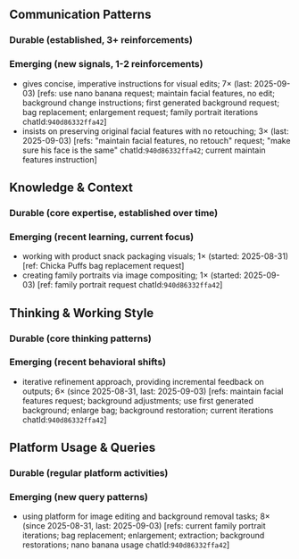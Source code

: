 ## Communication Patterns
### Durable (established, 3+ reinforcements)

### Emerging (new signals, 1-2 reinforcements)
- gives concise, imperative instructions for visual edits; 7× (last: 2025-09-03) [refs: use nano banana request; maintain facial features, no edit; background change instructions; first generated background request; bag replacement; enlargement request; family portrait iterations chatId:`940d86332ffa42`]
- insists on preserving original facial features with no retouching; 3× (last: 2025-09-03) [refs: "maintain facial features, no retouch" request; "make sure his face is the same" chatId:`940d86332ffa42`; current maintain features instruction]

## Knowledge & Context
### Durable (core expertise, established over time)

### Emerging (recent learning, current focus)
- working with product snack packaging visuals; 1× (started: 2025-08-31) [ref: Chicka Puffs bag replacement request]
- creating family portraits via image compositing; 1× (started: 2025-09-03) [ref: family portrait request chatId:`940d86332ffa42`]

## Thinking & Working Style
### Durable (core thinking patterns)

### Emerging (recent behavioral shifts)
- iterative refinement approach, providing incremental feedback on outputs; 6× (since 2025-08-31, last: 2025-09-03) [refs: maintain facial features request; background adjustments; use first generated background; enlarge bag; background restoration; current iterations chatId:`940d86332ffa42`]

## Platform Usage & Queries
### Durable (regular platform activities)

### Emerging (new query patterns)
- using platform for image editing and background removal tasks; 8× (since 2025-08-31, last: 2025-09-03) [refs: current family portrait iterations; bag replacement; enlargement; extraction; background restorations; nano banana usage chatId:`940d86332ffa42`]